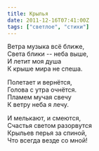 ```yaml
---
title: Крылья
date: 2011-12-16T07:41:00Z
tags: ["светлое", "стихи"]
---
```


Ветра музыка всё ближе,  
Света блики -- неба выше,  
И летит моя душа  
К крыше мира не спеша.  

Полетает и вернётся,  
Голова с утра очнётся.  
Пламем мучая свечу  
К ветру неба я лечу.  

И мелькают, и смеются,  
Счастья светом разорвутся  
Крыльев перья за спиной,  
Что всегда везде со мной!  
